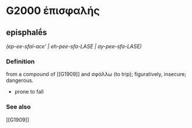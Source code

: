 # G2000 ἐπισφαλής

## episphalḗs

_(ep-ee-sfal-ace' | eh-pee-sfa-LASE | ay-pee-sfa-LASE)_

### Definition

from a compound of [[G1909]] and σφάλλω (to trip); figuratively, insecure; dangerous.

- prone to fall

### See also

[[G1909]]

